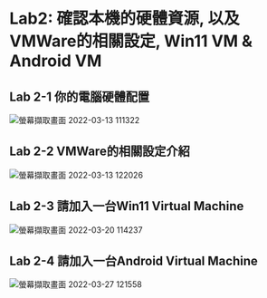 # Lab2: 確認本機的硬體資源, 以及VMWare的相關設定, Win11 VM & Android VM

## Lab 2-1 你的電腦硬體配置

![螢幕擷取畫面 2022-03-13 111322](https://user-images.githubusercontent.com/89327102/158043604-5a0b298c-c105-43f8-82e0-a414eeb5958a.jpg)


## Lab 2-2 VMWare的相關設定介紹

![螢幕擷取畫面 2022-03-13 122026](https://user-images.githubusercontent.com/89327102/158044948-bd492c4d-952c-44e5-a7fa-e464a646a9e3.jpg)


## Lab 2-3 請加入一台Win11 Virtual Machine

![螢幕擷取畫面 2022-03-20 114237](https://user-images.githubusercontent.com/89327102/159147131-b16a75cb-c60a-4d67-8a41-6d6e523b13aa.jpg)

## Lab 2-4 請加入一台Android Virtual Machine

![螢幕擷取畫面 2022-03-27 121558](https://user-images.githubusercontent.com/89327102/160266437-f64b1009-afd4-4253-8b76-e7a56e15958e.jpg)

